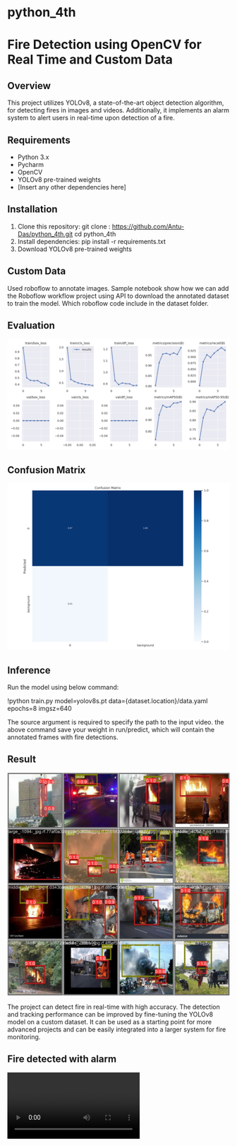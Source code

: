 # python_4th
# Fire Detection using OpenCV for Real Time and Custom Data

## Overview
This project utilizes YOLOv8, a state-of-the-art object detection algorithm, for detecting fires in images and videos. Additionally, it implements an alarm system to alert users in real-time upon detection of a fire.

## Requirements
- Python 3.x
- Pycharm
- OpenCV
- YOLOv8 pre-trained weights
- [Insert any other dependencies here]

## Installation
1. Clone this repository:
   git clone : https://github.com/Antu-Das/python_4th.git
   cd python_4th
2. Install dependencies: pip install -r requirements.txt
3. Download YOLOv8 pre-trained weights 

## Custom Data
Used roboflow to annotate images. Sample notebook show how we can add the Roboflow workflow project using API to download the annotated dataset to train the model. Which roboflow code include in the dataset folder.


## Evaluation

![The below chart show the loss , mAP (mean Average Precision) score for the train, test,validation set.](https://github.com/Antu-Das/python_4th/blob/main/download%20(8).png)

## Confusion Matrix
![Confusion Matrix](https://github.com/Antu-Das/python_4th/blob/main/download%20(3).png)

## Inference
Run the model using below command:

!python train.py model=yolov8s.pt data={dataset.location}/data.yaml epochs=8 imgsz=640

The source argument is required to specify the path to the input video. the above command save your weight in run/predict, which will contain the annotated frames with fire detections.

## Result

![](https://github.com/Antu-Das/python_4th/blob/main/download%20(5).jpeg)

The project can detect fire in real-time  with high accuracy. The detection and tracking performance can be improved by fine-tuning the YOLOv8 model on a custom dataset. It can be used as a starting point for more advanced projects and can be easily integrated into a larger system for fire monitoring.

## Fire detected with alarm

![Watch the video](https://github.com/Antu-Das/python_4th/blob/main/video_2024-05-13_02-31-20.mp4)









